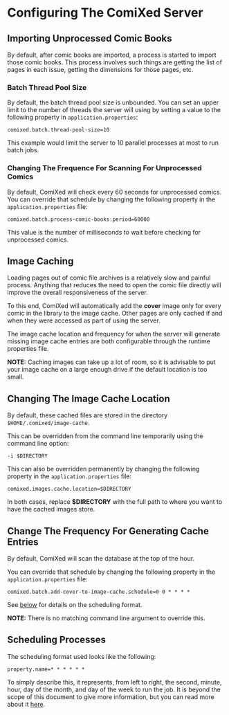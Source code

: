 # Configuring The ComiXed Server

## Importing Unprocessed Comic Books

By default, after comic books are imported, a process is started to import
those comic books. This process involves such things are getting the list
of pages in each issue, getting the dimensions for those pages, etc.

### Batch Thread Pool Size

By default, the batch thread pool size is unbounded. You can set an upper
limit to the number of threads the server will using by setting a value to
the following property in ```application.properties```:

    comixed.batch.thread-pool-size=10

This example would limit the server to 10 parallel processes at most to
run batch jobs.


### Changing The Frequence For Scanning For Unprocessed Comics

By default, ComiXed will check every 60 seconds for unprocessed comics. You
can override that schedule by changing the following property in the
```application.properties``` file:

    comixed.batch.process-comic-books.period=60000

This value is the number of milliseconds to wait before checking for
unprocessed comics.

## Image Caching

Loading pages out of comic file archives is a relatively slow and painful
process. Anything that reduces the need to open the comic file directly
will improve the overall responsiveness of the server.

To this end, ComiXed will automatically add the **cover** image only for
every comic in the library to the image cache. Other pages are only
cached if and when they were accessed as part of using the server.

The image cache location and frequency for when the server will generate
missing image cache entries are both configurable through the runtime
properties file.

**NOTE:** Caching images can take up a lot of room, so it is advisable
to put your image cache on a large enough drive if the default location
is too small.


## Changing The Image Cache Location

By default, these cached files are stored in the directory
```$HOME/.comixed/image-cache```.

This can be overridden from the command line temporarily using the
command line option:

    -i $DIRECTORY

This can also be overridden permanently by changing the following
property in the ```application.properties``` file:

    comixed.images.cache.location=$DIRECTORY

In both cases, replace **$DIRECTORY** with the full path to where you
want to have the cached images store.


## Change The Frequency For Generating Cache Entries 

By default, ComiXed will scan the database at the top of the hour. 

You can override that schedule by changing the following property in the
```application.properties``` file:

    comixed.batch.add-cover-to-image-cache.schedule=0 0 * * * *

See [below](Scheduling-Processes) for details on the scheduling format.

**NOTE:** There is no matching command line argument to override this.



## Scheduling Processes

The scheduling format used looks like the following:

    property.name=* * * * * *

To simply describe this, it represents, from left to right, the second,
minute, hour, day of the month, and day of the week to run the job. It is
beyond the scope of this document to give more information, but you can
read more about it
[here](https://spring.io/blog/2020/11/10/new-in-spring-5-3-improved-cron-expressions#usage).
